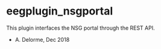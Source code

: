 # eegplugin_nsgportal

This plugin interfaces the NSG portal through the REST API.

- A. Delorme, Dec 2018

